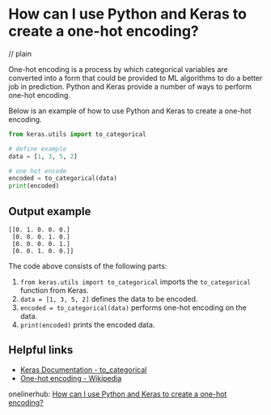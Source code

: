 # How can I use Python and Keras to create a one-hot encoding?
// plain

One-hot encoding is a process by which categorical variables are converted into a form that could be provided to ML algorithms to do a better job in prediction. Python and Keras provide a number of ways to perform one-hot encoding.

Below is an example of how to use Python and Keras to create a one-hot encoding.

```python
from keras.utils import to_categorical

# define example
data = [1, 3, 5, 2]

# one hot encode
encoded = to_categorical(data)
print(encoded)
```

## Output example

```
[[0. 1. 0. 0. 0.]
 [0. 0. 0. 1. 0.]
 [0. 0. 0. 0. 1.]
 [0. 0. 1. 0. 0.]]
```

The code above consists of the following parts:
1. `from keras.utils import to_categorical` imports the `to_categorical` function from Keras.
2. `data = [1, 3, 5, 2]` defines the data to be encoded.
3. `encoded = to_categorical(data)` performs one-hot encoding on the data.
4. `print(encoded)` prints the encoded data.

## Helpful links
- [Keras Documentation - to_categorical](https://keras.io/api/utils/python_utils/#tocategorical-function)
- [One-hot encoding - Wikipedia](https://en.wikipedia.org/wiki/One-hot)

onelinerhub: [How can I use Python and Keras to create a one-hot encoding?](https://onelinerhub.com/python-keras/how-can-i-use-python-and-keras-to-create-a-one-hot-encoding)